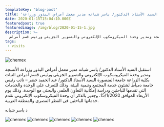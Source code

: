 ```yaml
---
templateKey: 'blog-post'
title: 'استقبل السيد الأستاذ الدكتور/ ياسر شبانه مدير معمل أمراض البذور وزراعة'
date: 2020-01-15T15:04:10.000Z
featuredpost: true
featuredimage: /img/blog/2020-01-15-1.jpg
description: >-
  استقبل السيد الأستاذ الدكتور/ ياسر شبانه مدير معمل أمراض البذور وزراعة الأنسجة ومدير وحدة الميكروسكوب الإلكترونى والتصوير الجزيئى ورئيس قسم أمراض  
tags: 
 - visits
---
```


![chemex](/img/blog/2020-01-15-2.jpg)

استقبل السيد الأستاذ الدكتور/ ياسر شبانه مدير معمل أمراض البذور وزراعة الأنسجة ومدير وحدة الميكروسكوب الإلكترونى والتصوير الجزيئى ورئيس قسم أمراض النبات بكلية الزراعة جامعة المنصورة السيد الأستاذ الدكتور/ عبد الحميد خضر – نائب رئيس جامعة دمياط لشئون خدمة المجتمع وتنمية البيئة، وذلك للتعرف على الوحدة والخدمات التي تقدمها للباحثين ودراسة إمكانية التعاون العلمى والبحثى مع الوحدة، وذلك يوم الأربعاء الموافق 15/1/2020، وجدير بالذكر أن وحدة الميكروسكوب الإلكترونى تقدم خدماتها للباحثين فى القطر المصرى والمنطقة العربية.

د ياسر شبانه

![chemex](/img/blog/2020-01-15-3.jpg)
![chemex](/img/blog/2020-01-15-4.jpg)
![chemex](/img/blog/2020-01-15-5.jpg)
![chemex](/img/blog/2020-01-15-6.jpg)
![chemex](/img/blog/2020-01-15-7.jpg)
